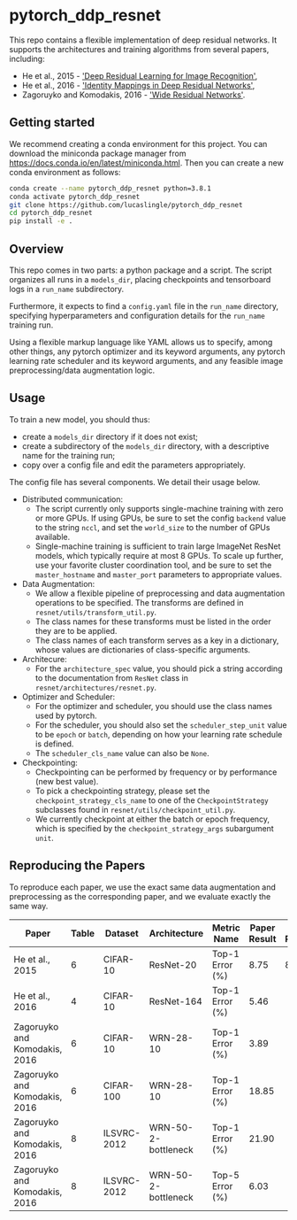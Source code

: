# pytorch_ddp_resnet
This repo contains a flexible implementation of deep residual networks. 
It supports the architectures and training algorithms from several papers, including:
- He et al., 2015 - ['Deep Residual Learning for Image Recognition'](https://arxiv.org/pdf/1512.03385.pdf), 
- He et al., 2016 - ['Identity Mappings in Deep Residual Networks'](https://arxiv.org/pdf/1603.05027.pdf),  
- Zagoruyko and Komodakis, 2016 - ['Wide Residual Networks'](https://arxiv.org/pdf/1605.07146.pdf).

## Getting started

We recommend creating a conda environment for this project. You can download the miniconda package manager from https://docs.conda.io/en/latest/miniconda.html.
Then you can create a new conda environment as follows:
```bash
conda create --name pytorch_ddp_resnet python=3.8.1
conda activate pytorch_ddp_resnet
git clone https://github.com/lucaslingle/pytorch_ddp_resnet
cd pytorch_ddp_resnet
pip install -e .
```

## Overview

This repo comes in two parts: a python package and a script. The script organizes all runs in a ```models_dir```, placing checkpoints and tensorboard logs in a ```run_name``` subdirectory. 

Furthermore, it expects to find a ```config.yaml``` file in the ```run_name``` directory, specifying hyperparameters and configuration details for the ```run_name``` training run. 

Using a flexible markup language like YAML allows us to specify, among other things, any pytorch optimizer and its keyword arguments, any pytorch learning rate scheduler and its keyword arguments, and any feasible image preprocessing/data augmentation logic. 

## Usage

To train a new model, you should thus:
- create a ```models_dir``` directory if it does not exist;
- create a subdirectory of the ```models_dir``` directory, with a descriptive name for the training run;
- copy over a config file and edit the parameters appropriately.

The config file has several components. We detail their usage below. 
- Distributed communication:
   - The script currently only supports single-machine training with zero or more GPUs. If using GPUs, be sure to set the config ```backend``` value to the string ```nccl```, and set the ```world_size``` to the number of GPUs available. 
   - Single-machine training is sufficient to train large ImageNet ResNet models, which typically require at most 8 GPUs. 
To scale up further, use your favorite cluster coordination tool, and be sure to set the ```master_hostname``` and ```master_port``` parameters to appropriate values.
- Data Augmentation:
  - We allow a flexible pipeline of preprocessing and data augmentation operations to be specified. The transforms are defined in ```resnet/utils/transform_util.py```.
  - The class names for these transforms must be listed in the order they are to be applied.
  - The class names of each transform serves as a key in a dictionary, whose values are dictionaries of class-specific arguments.
- Architecure:
  - For the ```architecture_spec``` value, you should pick a string according to the documentation from ```ResNet``` class in ```resnet/architectures/resnet.py```.
- Optimizer and Scheduler:
  - For the optimizer and scheduler, you should use the class names used by pytorch. 
  - For the scheduler, you should also set the ```scheduler_step_unit``` value to be ```epoch``` or ```batch```, depending on how your learning rate schedule is defined.
  - The ```scheduler_cls_name``` value can also be ```None```.
- Checkpointing:
  - Checkpointing can be performed by frequency or by performance (new best value).
  - To pick a checkpointing strategy, please set the ```checkpoint_strategy_cls_name``` to one of the ```CheckpointStrategy``` subclasses found in ```resnet/utils/checkpoint_util.py```.
  - We currently checkpoint at either the batch or epoch frequency, which is specified by the ```checkpoint_strategy_args``` subargument ```unit```.

## Reproducing the Papers

To reproduce each paper, we use the exact same data augmentation and preprocessing as the corresponding paper, and we evaluate exactly the same way.

| Paper                         | Table   |     Dataset | Architecture           |     Metric Name | Paper Result | Our Result | 
| ----------------------------- | ------- | ----------- | ---------------------- | --------------- | ------------ | ---------- | 
|               He et al., 2015 |       6 |    CIFAR-10 |              ResNet-20 | Top-1 Error (%) |         8.75 |       8.19 | 
|               He et al., 2016 |       4 |    CIFAR-10 |             ResNet-164 | Top-1 Error (%) |         5.46 |            | 
| Zagoruyko and Komodakis, 2016 |       6 |    CIFAR-10 |              WRN-28-10 | Top-1 Error (%) |         3.89 |            | 
| Zagoruyko and Komodakis, 2016 |       6 |   CIFAR-100 |              WRN-28-10 | Top-1 Error (%) |        18.85 |            | 
| Zagoruyko and Komodakis, 2016 |       8 | ILSVRC-2012 |    WRN-50-2-bottleneck | Top-1 Error (%) |        21.90 |            | 
| Zagoruyko and Komodakis, 2016 |       8 | ILSVRC-2012 |    WRN-50-2-bottleneck | Top-5 Error (%) |         6.03 |            | 
